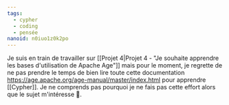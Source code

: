```yaml
---
tags:
  - cypher
  - coding
  - pensée
nanoid: n0iuo1z0k2po
---
```

Je suis en train de travailler sur [[Projet 4|Projet 4 - "Je souhaite apprendre les bases d'utilisation de Apache Age"]] mais pour le moment, je regrette de ne pas prendre le temps de bien lire toute cette documentation https://age.apache.org/age-manual/master/index.html pour apprendre [[Cypher]].
Je ne comprends pas pourquoi je ne fais pas cette effort alors que le sujet m'intéresse 🤔.
